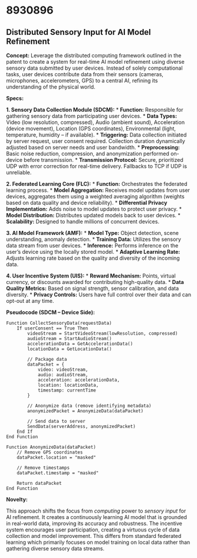 # 8930896

## Distributed Sensory Input for AI Model Refinement

**Concept:** Leverage the distributed computing framework outlined in the patent to create a system for real-time AI model refinement using diverse sensory data submitted by user devices. Instead of solely computational tasks, user devices contribute data from their sensors (cameras, microphones, accelerometers, GPS) to a central AI, refining its understanding of the physical world.

**Specs:**

**1. Sensory Data Collection Module (SDCM):**
    *   **Function:** Responsible for gathering sensory data from participating user devices.
    *   **Data Types:**  Video (low resolution, compressed), Audio (ambient sound), Acceleration (device movement), Location (GPS coordinates), Environmental (light, temperature, humidity – if available).
    *   **Triggering:** Data collection initiated by server request, user consent required.  Collection duration dynamically adjusted based on server needs and user bandwidth.
    *   **Preprocessing:** Basic noise reduction, compression, and anonymization performed on-device before transmission.
    *   **Transmission Protocol:** Secure, prioritized UDP with error correction for real-time delivery.  Fallbacks to TCP if UDP is unreliable.

**2. Federated Learning Core (FLC):**
    *   **Function:** Orchestrates the federated learning process.
    *   **Model Aggregation:**  Receives model updates from user devices, aggregates them using a weighted averaging algorithm (weights based on data quality and device reliability).
    *   **Differential Privacy Implementation:**  Adds noise to model updates to protect user privacy.
    *   **Model Distribution:**  Distributes updated models back to user devices.
    *   **Scalability:**  Designed to handle millions of concurrent devices.

**3.  AI Model Framework (AMF):**
    *   **Model Type:**  Object detection, scene understanding, anomaly detection.
    *   **Training Data:**  Utilizes the sensory data stream from user devices.
    *   **Inference:**  Performs inference on the user’s device using the locally stored model.
    *   **Adaptive Learning Rate:**  Adjusts learning rate based on the quality and diversity of the incoming data.

**4.  User Incentive System (UIS):**
    *   **Reward Mechanism:**  Points, virtual currency, or discounts awarded for contributing high-quality data.
    *   **Data Quality Metrics:**  Based on signal strength, sensor calibration, and data diversity.
    *   **Privacy Controls:**  Users have full control over their data and can opt-out at any time.

**Pseudocode (SDCM – Device Side):**

```
Function CollectSensoryData(requestData)
    If userConsent == True Then
        videoStream = StartVideoStream(lowResolution, compressed)
        audioStream = StartAudioStream()
        accelerationData = GetAccelerationData()
        locationData = GetLocationData()

        // Package data
        dataPacket = {
            video: videoStream,
            audio: audioStream,
            acceleration: accelerationData,
            location: locationData,
            timestamp: currentTime
        }

        // Anonymize data (remove identifying metadata)
        anonymizedPacket = AnonymizeData(dataPacket)

        // Send data to server
        SendData(serverAddress, anonymizedPacket)
    End If
End Function

Function AnonymizeData(dataPacket)
    // Remove GPS coordinates
    dataPacket.location = "masked"

    // Remove timestamps
    dataPacket.timestamp = "masked"

    Return dataPacket
End Function
```

**Novelty:**

This approach shifts the focus from *computing* power to *sensory input* for AI refinement. It creates a continuously learning AI model that is grounded in real-world data, improving its accuracy and robustness. The incentive system encourages user participation, creating a virtuous cycle of data collection and model improvement. This differs from standard federated learning which primarily focuses on model training on local data rather than gathering diverse sensory data streams.